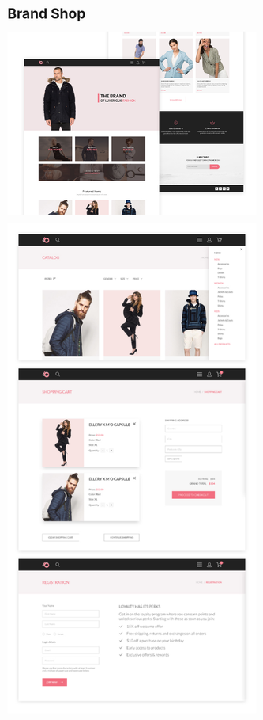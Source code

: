 # Brand Shop

![Design preview for Brand-Shop main page](./public/data/images/desktop-preview.jpg)

![Design preview for Brand-Shop other pages](./public/data/images/desktop-preview-1.jpg)
